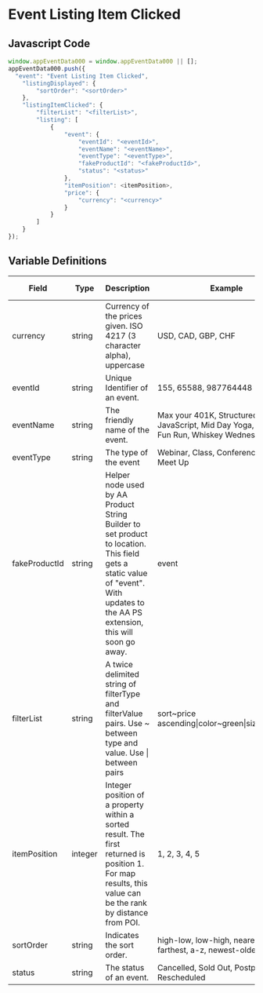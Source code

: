 # Event Listing Item Clicked

### 

## Javascript Code
```js
window.appEventData000 = window.appEventData000 || [];
appEventData000.push({
  "event": "Event Listing Item Clicked",
    "listingDisplayed": {
        "sortOrder": "<sortOrder>"
    },
    "listingItemClicked": {
        "filterList": "<filterList>",
        "listing": [
            {
                "event": {
                    "eventId": "<eventId>",
                    "eventName": "<eventName>",
                    "eventType": "<eventType>",
                    "fakeProductId": "<fakeProductId>",
                    "status": "<status>"
                },
                "itemPosition": <itemPosition>,
                "price": {
                    "currency": "<currency>"
                }
            }
        ]
    }
});
```

## Variable Definitions

|Field|Type|Description|Example|Pattern|Min Length|Max Length|Minimum|Maximum|Multiple Of|
| --- | --- | --- | --- | --- | --- | --- | --- | --- | --- |
|currency|string|Currency of the prices given. ISO 4217 \(3 character alpha\), uppercase |USD, CAD, GBP, CHF|^[A-Z]{3}$|3|3||||
|eventId|string|Unique Identifier of an event. |155, 65588, 987764448|||||||
|eventName|string|The friendly name of the event.|Max your 401K, Structured JavaScript, Mid Day Yoga, Frosty 5K Fun Run, Whiskey Wednesday|||||||
|eventType|string|The type of the event|Webinar, Class, Conference, Race, Meet Up|||||||
|fakeProductId|string|Helper node used by AA Product String Builder to set product to location. This field gets a static value of "event".  With updates to the AA PS extension, this will soon go away.|event|event||||||
|filterList|string|A twice delimited string of filterType and filterValue pairs.  Use \~ between type and value.  Use \| between pairs|sort\~price ascending\|color\~green\|size\~medium|||||||
|itemPosition|integer|Integer position of a property within a sorted result. The first returned is position 1. For map results, this value can be the rank by distance from POI.|1, 2, 3, 4, 5||||0|||
|sortOrder|string|Indicates the sort order.|high-low, low-high, nearest-farthest, a-z, newest-oldest|||||||
|status|string|The status of an event.|Cancelled, Sold Out, Postponed, Rescheduled|||||||




